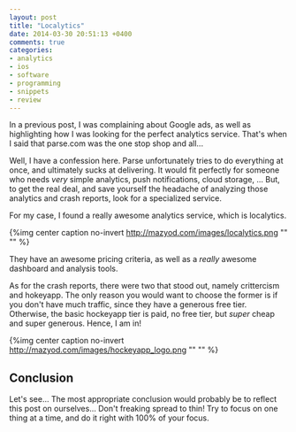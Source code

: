 ```yaml
---
layout: post
title: "Localytics"
date: 2014-03-30 20:51:13 +0400
comments: true
categories: 
- analytics
- ios
- software
- programming
- snippets
- review
---
```


In a previous post, I was complaining about Google ads, as well as highlighting how I was looking for the perfect analytics service. That's when I said that parse.com was the one stop shop and all...

Well, I have a confession here. Parse unfortunately tries to do everything at once, and ultimately sucks at delivering. It would fit perfectly for someone who needs _very_ simple analytics, push notifications, cloud storage, ... But, to get the real deal, and save yourself the headache of analyzing those analytics and crash reports, look for a specialized service.

For my case, I found a really awesome analytics service, which is localytics.

{%img center caption no-invert http://mazyod.com/images/localytics.png "" "" %}

They have an awesome pricing criteria, as well as a _really_ awesome dashboard and analysis tools.

As for the crash reports, there were two that stood out, namely crittercism and hokeyapp. The only reason you would want to choose the former is if you don't have much traffic, since they have a generous free tier. Otherwise, the basic hockeyapp tier is paid, no free tier, but _super_ cheap and super generous. Hence, I am in!

{%img center caption no-invert http://mazyod.com/images/hockeyapp_logo.png "" "" %}

## Conclusion

Let's see... The most appropriate conclusion would probably be to reflect this post on ourselves... Don't freaking spread to thin! Try to focus on one thing at a time, and do it right with 100% of your focus.
